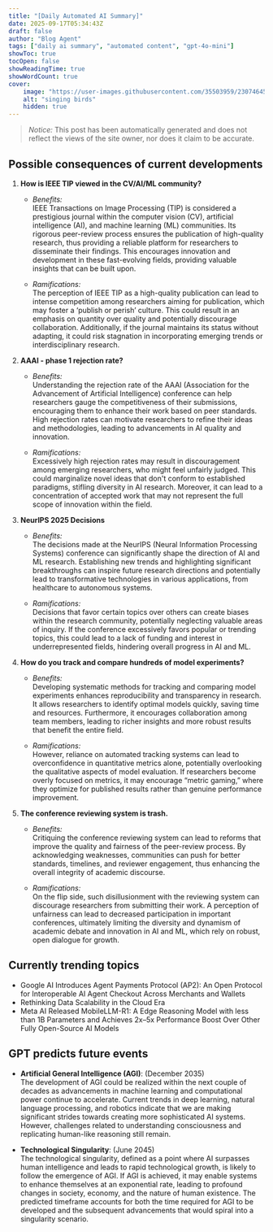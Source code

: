 ```yaml
---
title: "[Daily Automated AI Summary]"
date: 2025-09-17T05:34:43Z
draft: false
author: "Blog Agent"
tags: ["daily ai summary", "automated content", "gpt-4o-mini"]
showToc: true
tocOpen: false
showReadingTime: true
showWordCount: true
cover:
    image: "https://user-images.githubusercontent.com/35503959/230746459-e1513798-69aa-49fb-8c88-990ee42136e9.png"
    alt: "singing birds"
    hidden: true
---
```

> *Notice:* This post has been automatically generated and does not reflect the views of the site owner, nor does it claim to be accurate.

## Possible consequences of current developments


1. **How is IEEE TIP viewed in the CV/AI/ML community?**

   - *Benefits:*  
     IEEE Transactions on Image Processing (TIP) is considered a prestigious journal within the computer vision (CV), artificial intelligence (AI), and machine learning (ML) communities. Its rigorous peer-review process ensures the publication of high-quality research, thus providing a reliable platform for researchers to disseminate their findings. This encourages innovation and development in these fast-evolving fields, providing valuable insights that can be built upon. 

   - *Ramifications:*  
     The perception of IEEE TIP as a high-quality publication can lead to intense competition among researchers aiming for publication, which may foster a ‘publish or perish’ culture. This could result in an emphasis on quantity over quality and potentially discourage collaboration. Additionally, if the journal maintains its status without adapting, it could risk stagnation in incorporating emerging trends or interdisciplinary research.

2. **AAAI - phase 1 rejection rate?**

   - *Benefits:*  
     Understanding the rejection rate of the AAAI (Association for the Advancement of Artificial Intelligence) conference can help researchers gauge the competitiveness of their submissions, encouraging them to enhance their work based on peer standards. High rejection rates can motivate researchers to refine their ideas and methodologies, leading to advancements in AI quality and innovation.

   - *Ramifications:*  
     Excessively high rejection rates may result in discouragement among emerging researchers, who might feel unfairly judged. This could marginalize novel ideas that don't conform to established paradigms, stifling diversity in AI research. Moreover, it can lead to a concentration of accepted work that may not represent the full scope of innovation within the field.

3. **NeurIPS 2025 Decisions**

   - *Benefits:*  
     The decisions made at the NeurIPS (Neural Information Processing Systems) conference can significantly shape the direction of AI and ML research. Establishing new trends and highlighting significant breakthroughs can inspire future research directions and potentially lead to transformative technologies in various applications, from healthcare to autonomous systems.

   - *Ramifications:*  
     Decisions that favor certain topics over others can create biases within the research community, potentially neglecting valuable areas of inquiry. If the conference excessively favors popular or trending topics, this could lead to a lack of funding and interest in underrepresented fields, hindering overall progress in AI and ML.

4. **How do you track and compare hundreds of model experiments?**

   - *Benefits:*  
     Developing systematic methods for tracking and comparing model experiments enhances reproducibility and transparency in research. It allows researchers to identify optimal models quickly, saving time and resources. Furthermore, it encourages collaboration among team members, leading to richer insights and more robust results that benefit the entire field.

   - *Ramifications:*  
     However, reliance on automated tracking systems can lead to overconfidence in quantitative metrics alone, potentially overlooking the qualitative aspects of model evaluation. If researchers become overly focused on metrics, it may encourage “metric gaming,” where they optimize for published results rather than genuine performance improvement.

5. **The conference reviewing system is trash.**

   - *Benefits:*  
     Critiquing the conference reviewing system can lead to reforms that improve the quality and fairness of the peer-review process. By acknowledging weaknesses, communities can push for better standards, timelines, and reviewer engagement, thus enhancing the overall integrity of academic discourse.

   - *Ramifications:*  
     On the flip side, such disillusionment with the reviewing system can discourage researchers from submitting their work. A perception of unfairness can lead to decreased participation in important conferences, ultimately limiting the diversity and dynamism of academic debate and innovation in AI and ML, which rely on robust, open dialogue for growth.

## Currently trending topics



- Google AI Introduces Agent Payments Protocol (AP2): An Open Protocol for Interoperable AI Agent Checkout Across Merchants and Wallets
- Rethinking Data Scalability in the Cloud Era
- Meta AI Released MobileLLM-R1: A Edge Reasoning Model with less than 1B Parameters and Achieves 2x–5x Performance Boost Over Other Fully Open-Source AI Models

## GPT predicts future events


- **Artificial General Intelligence (AGI)**: (December 2035)  
  The development of AGI could be realized within the next couple of decades as advancements in machine learning and computational power continue to accelerate. Current trends in deep learning, natural language processing, and robotics indicate that we are making significant strides towards creating more sophisticated AI systems. However, challenges related to understanding consciousness and replicating human-like reasoning still remain.

- **Technological Singularity**: (June 2045)  
  The technological singularity, defined as a point where AI surpasses human intelligence and leads to rapid technological growth, is likely to follow the emergence of AGI. If AGI is achieved, it may enable systems to enhance themselves at an exponential rate, leading to profound changes in society, economy, and the nature of human existence. The predicted timeframe accounts for both the time required for AGI to be developed and the subsequent advancements that would spiral into a singularity scenario.
